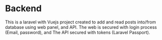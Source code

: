 # Backend

This is a laravel with Vuejs project created to add and read posts into/from database using web panel, and API.
The web is secured with login process (Email, password), and The API secured with tokens (Laravel Passport).

